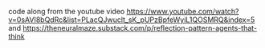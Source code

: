 code along from the youtube video https://www.youtube.com/watch?v=0sAVI8bQdRc&list=PLacQJwuclt_sK_pUPzBpfeWyiL1QOSMRQ&index=5 and https://theneuralmaze.substack.com/p/reflection-pattern-agents-that-think
